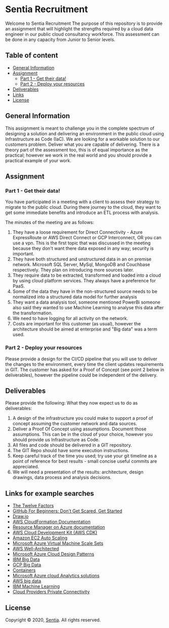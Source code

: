 # Sentia Recruitment
Welcome to Sentia Recruitment
The purpose of this repository is to provide an assignment that will highlight the strengths required by a cloud data engineer in our public cloud consultancy workforce. This assessment can be done in any capacity from Junior to Senior levels.
## Table of content
- [General Information](#general-information)
- [Assignment](#assignment)
    - [Part 1 - Get their data!](#part-1---Get-their-data!)
    - [Part 2 - Deploy your resources](#part-2---Deploy-your-resources)
- [Deliverables](#deliverables)
- [Links](#links)
- [License](#license)
## General Information
This assignment is meant to challenge you in the complete spectrum of designing a solution and delivering an environment in the public cloud using Infrastructure as Code (IaC).
We are looking for a workable solution to our customers problem. Deliver what you are capable of delivering. There is a theory part of the assessment too, this is of equal importance as the practical; however we work in the real world and you should provide a practical example of your work.

## Assignment
### Part 1 - Get their data!
You have participated in a meeting with a client to assess their strategy to migrate to the public cloud. During there journey to the cloud, they want to get some immediate benefits and introduce an ETL process with analysis.

The minutes of the meeting are as follows:

1) They have a loose requirement for Direct Connectivity - Azure ExpressRoute or AWS Direct Connect or GCP Interconnect, OR you can use a vpn. This is the first topic that was discussed in the meeting because they don't want there data exposed in any way; security is important.
2) They have both structured and unstructured data in an on premise network. Microsoft SQL Server, MySql, MongoDB and Couchbase respectively. They plan on introducing more sources later.
3) They require data to be extracted, transformed and loaded into a cloud by using cloud platform services. They always have a preference for PaaS.
4) Some of the data they have in the non-structured source needs to be normalized into a structured data model for further analysis
5) They want a data analysis tool, someone mentioned PowerBi someone also said they wanted to use Machine Learning to analyse this data after the transformation.
6) We need to have logging for all activity on the network.
7) Costs are important for this customer (as usual), however the architecture should be aimed at enterprise and "Big data" was a term used.

### Part 2 - Deploy your resources
Please provide a design for the CI/CD pipeline that you will use to deliver the changes to the environment, every time the client updates requirements in GIT.
The customer has asked for a Proof of Concept (see point 2 below in deliverables), however the pipeline could be independent of the delivery.

## Deliverables
Please provide the following:
What they now expect us to do as deliverables:
1) A design of the infrastructure you could make to support a proof of concept assuming the customer network and data sources.
2) Deliver a Proof Of Concept using assumptions. Document those assumptions. This can be in the cloud of your choice, however you should provide us Infrastructure as Code.
3) All files and code should be delivered in a GIT repository.
4) The GIT Repo should have some execution instructions.
5) Keep careful track of the time you used; try use your git timeline as a point of reference for best results - small concise useful commits are appreciated.
6) We will need a presentation of the results: architecture, design drawings, data process and analysis decisions.

## Links for example searches
- [The Twelve Factors](https://12factor.net/)
- [GitHub For Beginners: Don’t Get Scared, Get Started](https://readwrite.com/2013/09/30/understanding-github-a-journey-for-beginners-part-1/)
- [Draw.io](https://www.draw.io/)
- [AWS CloudFormation Documentation](https://docs.aws.amazon.com/cloudformation/index.html)
- [Resource Manager on Azure documentation](https://docs.microsoft.com/en-us/azure/azure-resource-manager/)
- [AWS Cloud Development Kit (AWS CDK)](https://github.com/aws/aws-cdk)
- [Amazon EC2 Auto Scaling](https://aws.amazon.com/ec2/autoscaling/?sc_channel=ba&sc_campaign=autoscaling-ec2-button&sc_medium=button&sc_country=global&sc_geo=global&sc_outcome=aware)
- [Microsoft Azure Virtual Machine Scale Sets](https://docs.microsoft.com/en-us/azure/virtual-machine-scale-sets/overview?toc=%2Fazure%2Fvirtual-machines%2Flinux%2Ftoc.json)
- [AWS Well-Architected](https://aws.amazon.com/architecture/well-architected/)
- [Microsoft Azure Cloud Design Patterns](https://docs.microsoft.com/en-us/azure/architecture/patterns/)
- [IBM Big Data](https://www.ibm.com/nl-en/it-infrastructure/solutions/big-data)
- [GCP Big Data](https://cloud.google.com/what-is-big-data)
- [Containers](https://www.docker.com/resources/what-container)
- [Microsoft Azure cloud Analytics solutions](https://docs.microsoft.com/en-us/azure/architecture/solution-ideas/articles/advanced-analytics-on-big-data)
- [AWS big data](https://aws.amazon.com/big-data/datalakes-and-analytics/)
- [IBM Machine Learning](https://www.ibm.com/nl-en/analytics/machine-learning)
- [Cloud Providers Private Connectivity](https://www.megaport.com/blog/comparing-cloud-providers-private-connectivity/)
## License
Copyright © 2020, [Sentia](https://sentia.com). All rights reserved.
